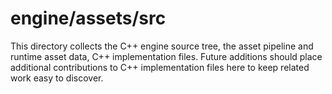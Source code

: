 # engine/assets/src

This directory collects the C++ engine source tree, the asset pipeline and runtime asset data, C++ implementation files.
Future additions should place additional contributions to C++ implementation files here to keep related work easy to discover.
